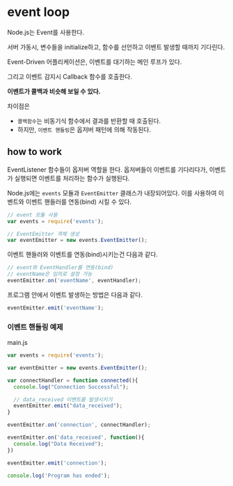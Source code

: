 # event loop

Node.js는 Event를 사용한다.

서버 가동시, 변수들을 initialize하고, 함수를 선언하고 이벤트 발생할 때까지 기다린다.

Event-Driven 어플리케이션은, 이벤트를 대기하는 메인 루프가 있다.

그리고 이벤트 감지시 Callback 함수를 호출한다.

**이벤트가 콜백과 비슷해 보일 수 있다.**

차이점은
- `콜백함수`는 비동기식 함수에서 결과를 반환할 때 호출된다.
- 하지만, `이벤트 핸들링`은 옵저버 패턴에 의해 작동된다.

## how to work

EventListener 함수들이 옵저버 역할을 한다. 옵저버들이 이벤트를 기다리다가, 이벤트가 실행되면 이벤트를 처리하는 함수가 실행된다.

Node.js에는 `events` 모듈과 `EventEmitter` 클래스가 내장되어있다. 이를 사용하여 이벤트와 이벤트 핸들러를 연동(bind) 시킬 수 있다.

```javascript
// event 모듈 사용
var events = require('events');

// EventEmitter 객체 생성
var eventEmitter = new events.EventEmitter();
```

이벤트 핸들러와 이벤트를 연동(bind)시키는건 다음과 같다.

```javascript
// event와 EventHandler를 연동(bind)
// eventName은 임의로 설정 가능
eventEmitter.on('eventName', eventHandler);
```

프로그램 안에서 이벤트 발생하는 방법은 다음과 같다.

```javascript
eventEmitter.emit('eventName');
```

### 이벤트 핸들링 예제

main.js

```javascript
var events = require('events');

var eventEmitter = new events.EventEmitter();

var connectHandler = function connected(){
  console.log("Connection Successful");

  // data_received 이벤트를 발생시키기
  eventEmitter.emit("data_received");
}

eventEmitter.on('connection', connectHandler);

eventEmitter.on('data_received', function(){
  console.log("Data Received");
})

eventEmitter.emit('connection');

console.log('Program has ended');
```

